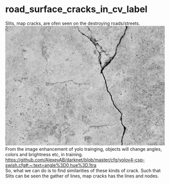 # road_surface_cracks_in_cv_label
Slits, map cracks, are ofen seen on the destroying roads/streets.   
![Slits](./data/normal_crack.jpg)
From the image enhancement of  yolo trainging, objects will change angles, colors and brightness etc, in training.
https://github.com/AlexeyAB/darknet/blob/master/cfg/yolov4-csp-swish.cfg#:~:text=angle%3D0,hue%3D.1tra  
So, what we can do is to find similarities of these kinds of crack. Such that Slits can be seen the gather of lines, map cracks has the lines and nodes.
